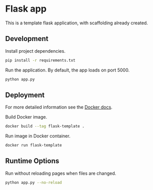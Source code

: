 # Flask app
This is a template flask application, with scaffolding already created.

## Development
Install project dependencies.
```bash
pip install -r requirements.txt
```

Run the application. By default, the app loads on port 5000.
```bash
python app.py
```

## Deployment
For more detailed information see the [Docker docs](https://docs.docker.com/language/python/).

Build Docker image.
```bash
docker build --tag flask-template . 
```

Run image in Docker container.
```bash
docker run flask-template
```


## Runtime Options
Run without reloading pages when files are changed.
```bash
python app.py --no-reload
```